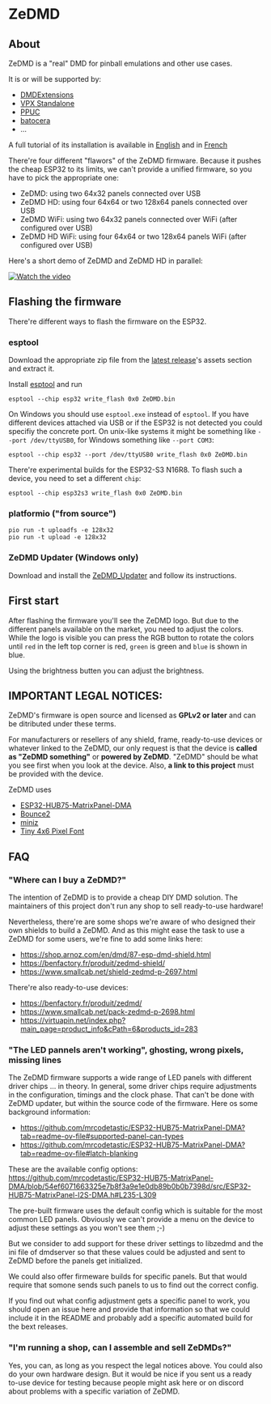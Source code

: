 # ZeDMD

## About

ZeDMD is a "real" DMD for pinball emulations and other use cases.

It is or will be supported by:
* [DMDExtensions](https://github.com/freezy/dmd-extensions)
* [VPX Standalone](https://github.com/vpinball/vpinball/tree/standalone)
* [PPUC](https://github.com/PPUC/ppuc)
* [batocera](https://batocera.org/)
* ...

A full tutorial of its installation is available in [English](https://www.pincabpassion.net/t14796-tuto-zedmd-installation-english) and in [French](https://www.pincabpassion.net/t14798-tuto-installation-du-zedmd)

There're four different "flawors" of the ZeDMD firmware. Because it pushes the cheap ESP32 to its limits, we can't provide a unified firmware, so you have to pick the appropriate one:
* ZeDMD: using two 64x32 panels connected over USB
* ZeDMD HD: using four 64x64 or two 128x64 panels connected over USB
* ZeDMD WiFi: using two 64x32 panels connected over WiFi (after configured over USB)
* ZeDMD HD WiFi: using four 64x64 or two 128x64 panels WiFi (after configured over USB)

Here's a short demo of ZeDMD and ZeDMD HD in parallel:

[![Watch the video](https://img.youtube.com/vi/B6D00oB4Co8/default.jpg)](https://youtu.be/B6D00oB4Co8)

## Flashing the firmware

There're different ways to flash the firmware on the ESP32.

### esptool

Download the appropriate zip file from the [latest release](https://github.com/PPUC/ZeDMD/releases/latest)'s assets section and extract it.

Install [esptool](https://github.com/espressif/esptool) and run
```shell
esptool --chip esp32 write_flash 0x0 ZeDMD.bin
```

On Windows you should use `esptool.exe` instead of `esptool`.
If you have different devices attached via USB or if the ESP32 is not detected you could specifiy the concrete port.
On unix-like systems it might be something like `--port /dev/ttyUSB0`, for Windows something like `--port COM3`:
```shell
esptool --chip esp32 --port /dev/ttyUSB0 write_flash 0x0 ZeDMD.bin
```

There're experimental builds for the ESP32-S3 N16R8. To flash such a device, you need to set a different `chip`:
```shell
esptool --chip esp32s3 write_flash 0x0 ZeDMD.bin
```

### platformio ("from source")

```shell
pio run -t uploadfs -e 128x32
pio run -t upload -e 128x32
```

### ZeDMD Updater (Windows only)

Download and install the [ZeDMD_Updater](https://github.com/zesinger/ZeDMD_Updater) and follow its instructions.

## First start

After flashing the firmware you'll see the ZeDMD logo. But due to the different panels available on the market,
you need to adjust the colors. While the logo is visible you can press the RGB button to rotate the colors until
`red` in the left top corner is red, `green` is green and `blue` is shown in blue.

Using the brightness butten you can adjust the brightness.

## IMPORTANT LEGAL NOTICES:

ZeDMD's firmware is open source and licensed as **GPLv2 or later** and can be ditributed under these terms.

For manufacturers or resellers of any shield, frame, ready-to-use devices or whatever linked to the ZeDMD, our only request is that the device is **called as "ZeDMD something"** or **powered by ZeDMD**. "ZeDMD" should be what you see first when you look at the device. Also, **a link to this project** must be provided with the device.

ZeDMD uses
* [ESP32-HUB75-MatrixPanel-DMA](https://github.com/mrfaptastic/ESP32-HUB75-MatrixPanel-DMA)
* [Bounce2](https://github.com/thomasfredericks/Bounce2)
* [miniz](https://github.com/richgel999/miniz)
* [Tiny 4x6 Pixel Font](https://hackaday.io/project/6309-vga-graphics-over-spi-and-serial-vgatonic/log/20759-a-tiny-4x6-pixel-font-that-will-fit-on-almost-any-microcontroller-license-mit)

## FAQ

### "Where can I buy a ZeDMD?"

The intention of ZeDMD is to provide a cheap DIY DMD solution. The maintainers of this project don't run any shop to sell ready-to-use hardware!

Nevertheless, there're are some shops we're aware of who designed their own shields to build a ZeDMD.
And as this might ease the task to use a ZeDMD for some users, we're fine to add some links here:
* https://shop.arnoz.com/en/dmd/87-esp-dmd-shield.html
* https://benfactory.fr/produit/zedmd-shield/
* https://www.smallcab.net/shield-zedmd-p-2697.html

There're also ready-to-use devices:
* https://benfactory.fr/produit/zedmd/
* https://www.smallcab.net/pack-zedmd-p-2698.html
* https://virtuapin.net/index.php?main_page=product_info&cPath=6&products_id=283

### "The LED pannels aren't working", ghosting, wrong pixels, missing lines

The ZeDMD firmware supports a wide range of LED panels with different driver chips ... in theory.
In general, some driver chips require adjustments in the configuration, timings and the clock phase.
That can't be done with ZeDMD updater, but within the source code of the firmware. Here os some background information:
* https://github.com/mrcodetastic/ESP32-HUB75-MatrixPanel-DMA?tab=readme-ov-file#supported-panel-can-types
* https://github.com/mrcodetastic/ESP32-HUB75-MatrixPanel-DMA?tab=readme-ov-file#latch-blanking

These are the available config options:
https://github.com/mrcodetastic/ESP32-HUB75-MatrixPanel-DMA/blob/54ef6071663325e7b8f3a9e1e0db89b0b0b7398d/src/ESP32-HUB75-MatrixPanel-I2S-DMA.h#L235-L309

The pre-built firmware uses the default config which is suitable for the most common LED panels.
Obviously we can't provide a menu on the device to adjust these settings as you won't see them ;-)

But we consider to add support for these driver settings to libzedmd and the ini file of dmdserver so that these values could be adjusted and sent to ZeDMD before the panels get initialized.

We could also offer firmeware builds for specific panels. But that would require that somone sends such panels to us to find out the correct config.

If you find out what config adjustment gets a specific panel to work, you should open an issue here and provide that information so that we could include it in the README and probably add a specific automated build for the bext releases.

### "I'm running a shop, can I assemble and sell ZeDMDs?"

Yes, you can, as long as you respect the legal notices above. You could also do your own hardware design. But it would be nice if you sent us a ready to-use device for testing because people might ask here or on discord about problems with a specific variation of ZeDMD.
